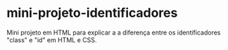 # mini-projeto-identificadores
Mini projeto em HTML para explicar a a diferença entre os identificadores "class" e "id" em HTML e CSS.
